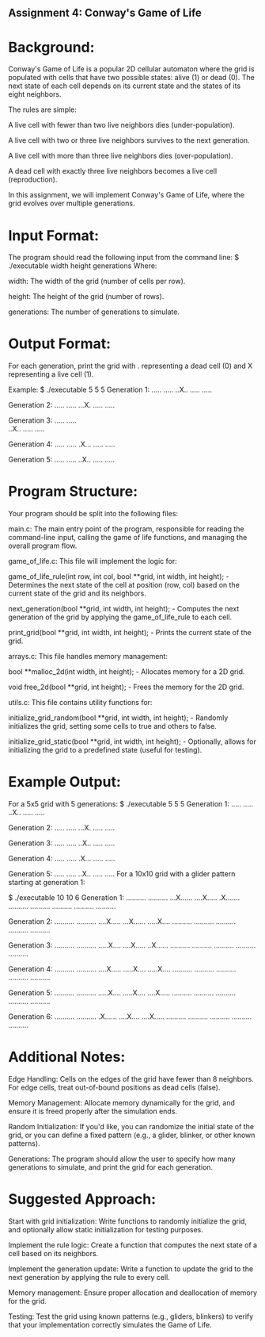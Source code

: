 ## Assignment 4: Conway's Game of Life

# Background:
Conway's Game of Life is a popular 2D cellular automaton where the grid is populated with cells that have two possible states: alive (1) or dead (0). The next state of each cell depends on its current state and the states of its eight neighbors.

The rules are simple:

A live cell with fewer than two live neighbors dies (under-population).

A live cell with two or three live neighbors survives to the next generation.

A live cell with more than three live neighbors dies (over-population).

A dead cell with exactly three live neighbors becomes a live cell (reproduction).

In this assignment, we will implement Conway's Game of Life, where the grid evolves over multiple generations.

# Input Format:
The program should read the following input from the command line:
$ ./executable width height generations
Where:

width: The width of the grid (number of cells per row).

height: The height of the grid (number of rows).

generations: The number of generations to simulate.

# Output Format:
For each generation, print the grid with . representing a dead cell (0) and X representing a live cell (1).

Example:
$ ./executable 5 5 5
Generation 1:
.....
.....
..X..
.....
.....

Generation 2:
.....
.....
...X.
.....
.....

Generation 3:
.....
.....  
..X..
.....
.....

Generation 4:
.....
.....
.X...
.....
.....

Generation 5:
.....
.....
..X..
.....
.....

# Program Structure:
Your program should be split into the following files:

main.c: The main entry point of the program, responsible for reading the command-line input, calling the game of life functions, and managing the overall program flow.

game_of_life.c: This file will implement the logic for:

game_of_life_rule(int row, int col, bool **grid, int width, int height); - Determines the next state of the cell at position (row, col) based on the current state of the grid and its neighbors.

next_generation(bool **grid, int width, int height); - Computes the next generation of the grid by applying the game_of_life_rule to each cell.

print_grid(bool **grid, int width, int height); - Prints the current state of the grid.

arrays.c: This file handles memory management:

bool **malloc_2d(int width, int height); - Allocates memory for a 2D grid.

void free_2d(bool **grid, int height); - Frees the memory for the 2D grid.

utils.c: This file contains utility functions for:

initialize_grid_random(bool **grid, int width, int height); - Randomly initializes the grid, setting some cells to true and others to false.

initialize_grid_static(bool **grid, int width, int height); - Optionally, allows for initializing the grid to a predefined state (useful for testing).

# Example Output:
For a 5x5 grid with 5 generations:
$ ./executable 5 5 5
Generation 1:
.....
.....
..X..
.....
.....

Generation 2:
.....
.....
...X.
.....
.....

Generation 3:
.....
.....
..X..
.....
.....

Generation 4:
.....
.....
.X...
.....
.....

Generation 5:
.....
.....
..X..
.....
.....
For a 10x10 grid with a glider pattern starting at generation 1:

$ ./executable 10 10 6
Generation 1:
..........
..........
...X......
....X.....
.X.......
..........
..........
..........
..........
..........

Generation 2:
..........
..........
....X.....
...X......
.....X....
..........
..........
..........
..........
..........

Generation 3:
..........
..........
.....X....
....X.....
..X......
..........
..........
..........
..........
..........

Generation 4:
..........
..........
....X.....
.....X....
.....X....
..........
..........
..........
..........
..........

Generation 5:
..........
..........
.....X....
.....X....
....X.....
..........
..........
..........
..........
..........

Generation 6:
..........
..........
.X......
....X....
....X.....
..........
..........
..........
..........
..........

# Additional Notes:
Edge Handling: Cells on the edges of the grid have fewer than 8 neighbors. For edge cells, treat out-of-bound positions as dead cells (false).

Memory Management: Allocate memory dynamically for the grid, and ensure it is freed properly after the simulation ends.

Random Initialization: If you'd like, you can randomize the initial state of the grid, or you can define a fixed pattern (e.g., a glider, blinker, or other known patterns).

Generations: The program should allow the user to specify how many generations to simulate, and print the grid for each generation.

# Suggested Approach:
Start with grid initialization: Write functions to randomly initialize the grid, and optionally allow static initialization for testing purposes.

Implement the rule logic: Create a function that computes the next state of a cell based on its neighbors.

Implement the generation update: Write a function to update the grid to the next generation by applying the rule to every cell.

Memory management: Ensure proper allocation and deallocation of memory for the grid.

Testing: Test the grid using known patterns (e.g., gliders, blinkers) to verify that your implementation correctly simulates the Game of Life.
